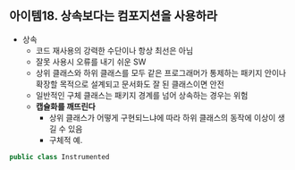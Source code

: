 ## 아이템18. 상속보다는 컴포지션을 사용하라
* 상속
	* 코드 재사용의 강력한 수단이나 항상 최선은 아님
	* 잘못 사용시 오류를 내기 쉬운 SW
	* 상위 클래스와 하위 클래스를 모두 같은 프로그래머가 통제하는 패키지 안이나 확장할 목적으로 설계되고 문서화도 잘 된 클래스이면 안전
	* 일반적인 구체 클래스는 패키지 경계를 넘어 상속하는 경우는 위험
	* **캡슐화를 깨뜨린다**
		* 상위 클래스가 어떻게 구현되느냐에 따라 하위 클래스의 동작에 이상이 생길 수 있음
		* 구체적 예.
```java
public class Instrumented
```
<!--stackedit_data:
eyJoaXN0b3J5IjpbLTE2NzA2MDg3MDJdfQ==
-->